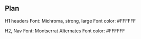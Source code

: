## Plan

H1 headers
Font:  Michroma, strong, large
Font color: #FFFFFF

H2, Nav
Font: Montserrat Alternates
Font color: #FFFFFF


